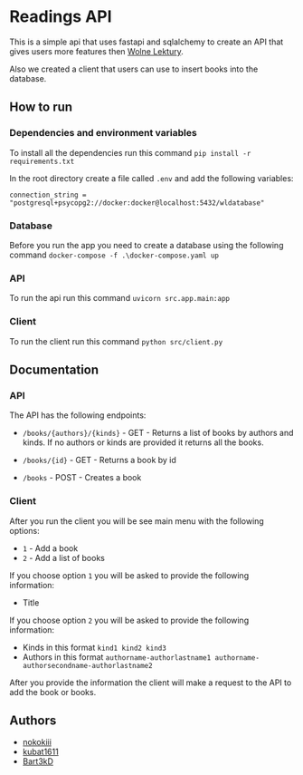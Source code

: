 # Readings API

This is a simple api that uses fastapi and sqlalchemy to create an API that gives users more features then [Wolne Lektury](https://wolnelektury.pl/).

Also we created a client that users can use to insert books into the database.

## How to run

### Dependencies and environment variables

To install all the dependencies run this command `pip install -r requirements.txt`

In the root directory create a file called `.env` and add the following variables:

```env
connection_string = "postgresql+psycopg2://docker:docker@localhost:5432/wldatabase"
```

### Database

Before you run the app you need to create a database using the following command `docker-compose -f .\docker-compose.yaml up`

### API

To run the api run this command `uvicorn src.app.main:app`

### Client

To run the client run this command `python src/client.py`


## Documentation

### API

The API has the following endpoints:

- `/books/{authors}/{kinds}` - GET - Returns a list of books by authors and kinds. If no authors or kinds are provided it returns all the books.

- `/books/{id}` - GET - Returns a book by id

- `/books` - POST - Creates a book

### Client

After you run the client you will be see main menu with the following options:
- `1` - Add a book
- `2` - Add a list of books

If you choose option `1` you will be asked to provide the following information:
- Title

If you choose option `2` you will be asked to provide the following information:
- Kinds in this format `kind1 kind2 kind3`
- Authors in this format `authorname-authorlastname1 authorname-authorsecondname-authorlastname2`

After you provide the information the client will make a request to the API to add the book or books.

## Authors

- [nokokiii](https://github.com/nokokiii)
- [kubat1611](https://github.com/kubat1611)
- [Bart3kD](https://github.com/Bart3kD)
